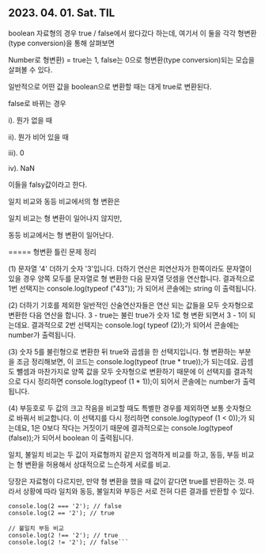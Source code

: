 ## 2023. 04. 01. Sat. TIL


boolean 자료형의 경우 true / false에서 왔다갔다 하는데, 여기서 이 둘을 각각 형변환(type conversion)을 통해 살펴보면

Number로 형변환) = true는 1, false는 0으로 형변환(type conversion)되는 모습을 살펴볼 수 있다. 


일반적으로 어떤 값을 boolean으로 변환할 때는 대게 true로 변환된다. 

false로 바뀌는 경우

i). 뭔가 없을 때

ii). 뭔가 비어 있을 때 

iii). 0

iv). NaN

이들을 falsy값이라고 한다. 



일치 비교와 동등 비교에서의 형 변환은

일치 비교는 형 변환이 일어나지 않지만, 

동등 비교에서는 형 변환이 일어난다. 



===== 형변환 틀린 문제 정리

(1) 문자열 '4' 더하기 숫자 '3'입니다. 더하기 연산은 피연산자가 한쪽이라도 문자열이 있을 경우 양쪽 모두를 문자열로 형 변환한 다음 문자열 덧셈을 연산합니다. 결과적으로 1번 선택지는 console.log(typeof ("43")); 가 되어서 콘솔에는 string 이 출력됩니다.

(2) 더하기 기호를 제외한 일반적인 산술연산자들은 연산 되는 값들을 모두 숫자형으로 변환한 다음 연산을 합니다. 3 - true는 불린 true가 숫자 1로 형 변환 되면서 3 - 1이 되는데요. 결과적으로 2번 선택지는 console.log( typeof (2));가 되어서 콘솔에는 number가 출력됩니다.

(3) 숫자 5를 불린형으로 변환한 뒤 true와 곱셈을 한 선택지입니다. 형 변환하는 부분을 조금 정리해보면, 이 코드는 console.log(typeof (true * true));가 되는데요. 곱셈도 뺄셈과 마찬가지로 양쪽 값을 모두 숫자형으로 변환하기 때문에 이 선택지를 결과적으로 다시 정리하면 console.log(typeof (1 * 1));이 되어서 콘솔에는 number가 출력됩니다.

(4) 부등호로 두 값의 크고 작음을 비교할 때도 특별한 경우를 제외하면 보통 숫자형으로 바꿔서 비교합니다.
이 선택지를 다시 정리하면 console.log(typeof (1 < 0));가 되는데요, 1은 0보다 작다는 거짓이기 때문에 결과적으로는 console.log(typeof (false));가 되어서 boolean 이 출력됩니다.


일치, 불일치 비교는 두 값이 자료형까지 같은지 엄격하게 비교를 하고, 동등, 부등 비교는 형 변환을 허용해서 상대적으로 느슨하게 서로를 비교.

당장은 자료형이 다르지만, 만약 형 변환을 했을 때 값이 같다면 true를 반환하는 것. 따라서 상황에 따라 일치와 동등, 불일치와 부등은 서로 전혀 다른 결과를 반환할 수 있다.


```// 일치 동등 비교
console.log(2 === '2'); // false 
console.log(2 == '2'); // true

// 불일치 부등 비교
console.log(2 !== '2'); // true
console.log(2 != '2'); // false```
